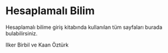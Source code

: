 # Hesaplamalı Bilim

Hesaplamalı bilime giriş kitabında kullanılan tüm sayfaları burada bulabilirsiniz.

Ilker Birbil ve Kaan Öztürk



